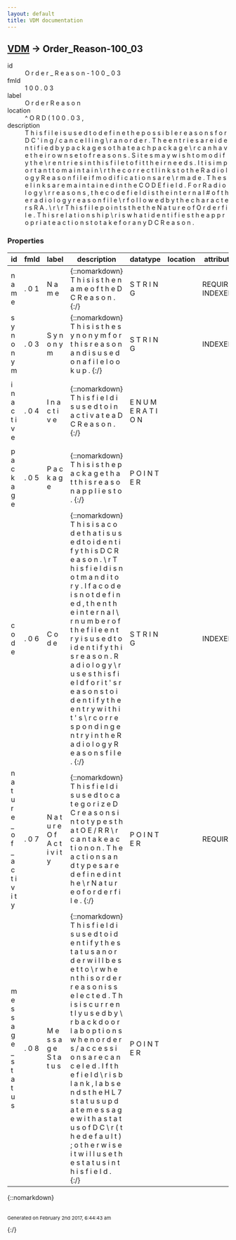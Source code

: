 ```yaml
---
layout: default
title: VDM documentation
---
```


## [VDM](TableOfContent.md) &#8594; Order_Reason-100_03 

<dl>
<dt>id</dt><dd> O r d e r _ R e a s o n - 1 0 0 _ 0 3 </dd>
<dt>fmId</dt><dd> 1 0 0 . 0 3 </dd>
<dt>label</dt><dd> O r d e r   R e a s o n </dd>
<dt>location</dt><dd> ^ O R D ( 1 0 0 . 0 3 , </dd>
<dt>description</dt><dd>  T h i s   f i l e   i s   u s e d   t o   d e f i n e   t h e   p o s s i b l e   r e a s o n s   f o r   D C ' i n g / c a n c e l l i n g \ r a n   o r d e r .     T h e   e n t r i e s   a r e   i d e n t i f i e d   b y   p a c k a g e   s o   t h a t   e a c h   p a c k a g e \ r c a n   h a v e   t h e i r   o w n   s e t   o f   r e a s o n s .     S i t e s   m a y   w i s h   t o   m o d i f y   t h e \ r e n t r i e s   i n   t h i s   f i l e   t o   f i t   t h e i r   n e e d s .     I t   i s   i m p o r t a n t   t o   m a i n t a i n \ r t h e   c o r r e c t   l i n k s   t o   t h e   R a d i o l o g y   R e a s o n   f i l e   i f   m o d i f i c a t i o n s   a r e \ r m a d e .     T h e s e   l i n k s   a r e   m a i n t a i n e d   i n   t h e   C O D E   f i e l d .     F o r   R a d i o l o g y \ r r e a s o n s ,   t h e   c o d e   f i e l d   i s   t h e   i n t e r n a l   #   o f   t h e   r a d i o l o g y   r e a s o n   f i l e \ r f o l l o w e d   b y   t h e   c h a r a c t e r s   R A . \ r   \ r T h i s   f i l e   p o i n t s   t h e   t h e   N a t u r e   o f   O r d e r   f i l e .     T h i s   r e l a t i o n s h i p \ r i s   w h a t   i d e n t i f i e s   t h e   a p p r o p r i a t e   a c t i o n s   t o   t a k e   f o r   a n y   D C   R e a s o n .  </dd>
</dl>

### Properties

| id | fmId | label | description | datatype | location | attributes | range | 
| --- | --- | --- | --- | --- | --- | --- | --- | 
|  n a m e  |  . 0 1  |  N a m e  | {::nomarkdown}  T h i s   i s   t h e   n a m e   o f   t h e   D C   R e a s o n .  {:/} |  S T R I N G  |  | REQUIRED, INDEXED |  | 
|  s y n o n y m  |  . 0 3  |  S y n o n y m  | {::nomarkdown}  T h i s   i s   t h e   s y n o n y m   f o r   t h i s   r e a s o n   a n d   i s   u s e d   o n   a   f i l e   l o o k u p .  {:/} |  S T R I N G  |  | INDEXED |  | 
|  i n a c t i v e  |  . 0 4  |  I n a c t i v e  | {::nomarkdown}  T h i s   f i e l d   i s   u s e d   t o   i n a c t i v a t e   a   D C   R e a s o n .  {:/} |  E N U M E R A T I O N  |  |  | {::nomarkdown}<dl><dt>0</dt><dd>ACTIVE</dd><dt>1</dt><dd>INACTIVE</dd></dl>{:/} | 
|  p a c k a g e  |  . 0 5  |  P a c k a g e  | {::nomarkdown}  T h i s   i s   t h e   p a c k a g e   t h a t   t h i s   r e a s o n   a p p l i e s   t o .  {:/} |  P O I N T E R  |  |  | Package-9_4 | 
|  c o d e  |  . 0 6  |  C o d e  | {::nomarkdown}  T h i s   i s   a   c o d e   t h a t   i s   u s e d   t o   i d e n t i f y   t h i s   D C   R e a s o n . \ r T h i s   f i e l d   i s   n o t   m a n d i t o r y .     I f   a   c o d e   i s   n o t   d e f i n e d ,   t h e n   t h e   i n t e r n a l \ r n u m b e r   o f   t h e   f i l e   e n t r y   i s   u s e d   t o   i d e n t i f y   t h i s   r e a s o n .     R a d i o l o g y \ r u s e s   t h i s   f i e l d   f o r   i t ' s   r e a s o n s   t o   i d e n t i f y   t h e   e n t r y   w i t h   i t ' s \ r c o r r e s p o n d i n g   e n t r y   i n   t h e   R a d i o l o g y   R e a s o n s   f i l e .  {:/} |  S T R I N G  |  | INDEXED |  | 
|  n a t u r e _ o f _ a c t i v i t y  |  . 0 7  |  N a t u r e   O f   A c t i v i t y  | {::nomarkdown}  T h i s   f i e l d   i s   u s e d   t o   c a t e g o r i z e   D C   r e a s o n s   i n t o   t y p e s   t h a t   O E / R R \ r c a n   t a k e   a c t i o n   o n .     T h e   a c t i o n s   a n d   t y p e s   a r e   d e f i n e d   i n   t h e \ r N a t u r e   o f   o r d e r   f i l e .  {:/} |  P O I N T E R  |  | REQUIRED | Nature_Of_Order-100_02 | 
|  m e s s a g e _ s t a t u s  |  . 0 8  |  M e s s a g e   S t a t u s  | {::nomarkdown}  T h i s   f i e l d   i s   u s e d   t o   i d e n t i f y   t h e   s t a t u s   a n   o r d e r   w i l l   b e   s e t   t o \ r w h e n   t h i s   o r d e r   r e a s o n   i s   s e l e c t e d .     T h i s   i s   c u r r e n t l y   u s e d   b y \ r b a c k d o o r   l a b   o p t i o n s   w h e n   o r d e r s / a c c e s s i o n s   a r e   c a n c e l e d .     I f   t h e   f i e l d \ r i s   b l a n k ,   l a b   s e n d s   t h e   H L 7   s t a t u s   u p d a t e   m e s s a g e   w i t h   a   s t a t u s   o f   D C \ r ( t h e   d e f a u l t ) ;   o t h e r w i s e   i t   w i l l   u s e   t h e   s t a t u s   i n   t h i s   f i e l d .  {:/} |  P O I N T E R  |  |  | Order_Status-100_01 | 

{::nomarkdown} <br/><br/><p style="font-size: 11px">Generated on February 2nd 2017, 6:44:43 am</p>{:/}